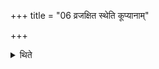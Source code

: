 +++
title = "06 व्रजक्षित स्थेति कूप्यानाम्"

+++

<details><summary>थिते</summary>

व्रजक्षित स्थेति कूप्यानाम् ६
</details>
